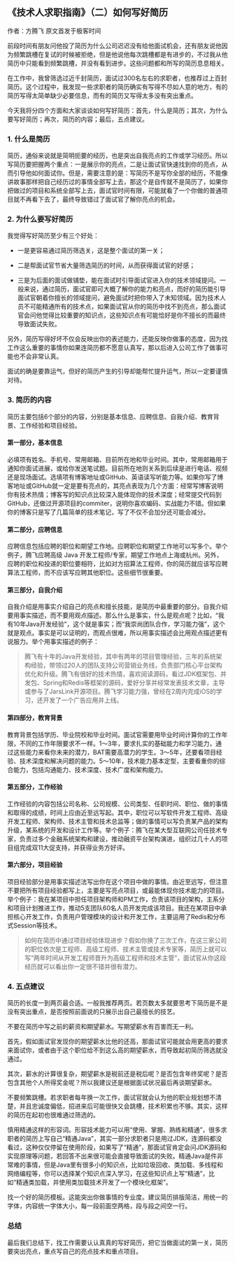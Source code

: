 ## 《技术人求职指南》（二）如何写好简历

作者：方腾飞  原文首发于极客时间

前段时间有朋友问他投了简历为什么公司迟迟没有给他面试机会，还有朋友说他因为频繁跳槽在复试的时候被拒绝，但是他说他每次跳槽都是有进步的，不过我从他简历中只能看到频繁跳槽，并没有看到进步。这些问题都和所写的简历息息相关。

在工作中，我曾筛选过近千封简历，面试过300名左右的求职者，也推荐过上百封简历。这个过程中，我发现一些求职者的简历确实有写得不尽如人意的地方，有的简历写得太简单缺少必要信息，而有的简历又写得太多没有突出重点。

今天我将分四个方面和大家谈谈如何写好简历：首先，什么是简历；其次，为什么要写好简历；再次，简历的内容；最后，五点建议。


### 1. 什么是简历

简历，通俗来说就是简明扼要的经历，也是突出自我亮点的工作或学习经历。所以写简历要把握两个重点：一是展示你的亮点，二是让面试官快速找到你的亮点，从而引导他如何面试你。但是，需要注意的是：写简历不是写你全部的经历，不能像讲故事那样把自己经历过的事情全部写上去，那这个是自传就不是简历了，如果你把做过的项目和系统全部写上去，面试官时间有限，可能就看了一个你做的普通项目就不再看下去了，最终导致错过了面试官了解你亮点的机会。

### 2. 为什么要写好简历

我觉得写好简历至少有三个好处：

- 一是更容易通过简历筛选关，这是整个面试的第一关；

- 二是帮面试官节省大量筛选简历的时间，从而获得面试官的好感；

- 三是为后面的面试做铺垫，能在面试时引导面试官进入你的技术领域提问。一般来说，通过简历，面试官即可大概了解你的能力和亮点，而好的简历能引导面试官朝着你擅长的领域提问，避免面试时把你带入了未知领域。因为技术人员不可能精通所有的技术点，如果面试官从你的简历中找不到亮点，那么面试官会问他觉得比较重要的知识点，这些知识点有可能恰好是你不擅长的而最终导致面试失败。

另外，简历写得好坏不仅会反映出你的表述能力，还能反映你做事的态度，因为找工作这么重要的事情你如果连简历都不愿意认真写，那以后进入公司工作了做事可能也不会非常认真。

面试的确是要靠运气，但好的简历产生的引导却能帮忙提升运气，所以一定要谨慎对待。

### 3. 简历的内容

简历主要包括6个部分的内容，分别是基本信息、应聘信息、自我介绍、教育背景、工作经验和项目经验。

#### 第一部分，基本信息

 必填项有姓名、手机号、常用邮箱、目前所在地和毕业时间。其中，常用邮箱用于通知你面试进展，或给你发送笔试题。目前所在地则关系到后续是进行电话、视频还是现场面试。选填项有博客地址或GitHub、英语读写听能力等。如果你写了博客地址或GitHub就一定是要有亮点的，其亮点表现为几个方面：经常写博客说明你有技术热情；博客写的知识点比较深入能体现你的技术深度；经常提交代码到GitHub，还做过开源项目的commiter，说明你喜欢编码、实战能力不错。但如果你的博客只是写了几篇简单的技术笔记，写了不仅不会加分还可能会减分。

#### 第二部分，应聘信息

 应聘信息包括应聘的职位和期望工作地。应聘职位和期望工作地可以写多个。举个例子，腾飞应聘高级 Java 开发工程师/专家，期望工作地点上海或杭州。另外，应聘的职位和投递的职位要相符，比如对方招算法工程师，你的简历就应该写应聘算法工程师，而不应该写应聘其他职位。这些细节很重要。

#### 第三部分，自我介绍

 自我介绍是用事实介绍自己的亮点和擅长技能，是简历中最重要的部分。自我介绍要用事实描述，而不要用观点描述。那么什么是事实，什么是观点呢？比如，“我有10年Java开发经验”，这个就是事实；而“我崇尚团队合作，学习能力强”，这个就是观点。事实是可以证明的，而观点很难，所以用事实描述会比用观点描述更有说服力。举个用事实描述的例子：

 >腾飞有十年的Java开发经验，其中有两年的项目管理经验，三年的系统架构经验，带领过20人的团队支持公司营销业务线，负责部门核心平台架构优化和升级。腾飞有很好的技术热情，喜欢阅读源码，看过JDK框架包、并发包、Spring和Redis等框架的源码，爱好分享并经常发表技术文章，主导或参与了JarsLink开源项目。腾飞学习能力强，曾经在2周内完成iOS的学习，还开发了一个广告应用并上线。

#### 第四部分，教育背景

 教育背景包括学历、毕业院校和毕业时间。面试官需要用毕业时间计算你的工作年限，不同的工作年限要求不一样。1～3年，要求扎实的基础能力和学习能力，通过这些能力来看你未来的潜力，BAT需要高潜力的学生。3～5年，还要看项目经验、技术深度和解决问题的能力。5～10年，技术能力基本定型，主要看重你的综合能力，包括沟通能力、技术深度、技术广度和架构能力。

#### 第五部分，工作经验

 工作经验的内容包括公司名称、公司规模、公司类型、任职时间、职位、做的事情和取得的成绩，时间上应由近至远写起。其中，职位可以写软件开发工程师、高级开发工程师、架构师、技术主管和技术总监等；做的事情可以写负责某产品的架构升级，某系统的开发和设计工作等。举个例子：腾飞在某大型互联网公司任技术专家，负责过多个金融系统架构和建设，推动融资平台架构演进，组织过几十人的项目组完成双11大促支持，并获得业务方好评。 

#### 第六部分，项目经验

 项目经验部分是用事实描述法写出你在这个项目中做的事情。由近至远写，但注意不要把所有项目经验都写上，主要是写亮点项目，或最能体现你技术能力的项目。举个例子：我在某项目中担任项目架构师和PM工作，负责该项目的架构，主系分和项目计划推进工作，推动5支团队60名人员开发完成该项目。我还在某项目中承担核心开发工作，负责用户管理模块的设计和开发工作，主要运用了Redis和分布式Session等技术。

> 如何在简历中通过项目经验体现进步？假如你换了三次工作，在这三家公司的职位依次是工程师、高级工程师、技术主管或技术专家等，简历上就可以写“两年时间从开发工程师晋升为高级工程师和技术主管”，面试官从你这段经历就可以看出你一定很不错并很有潜力。 

### 4. 五点建议

简历的长度一到两页最合适。一般我推荐两页。若页数太多就要思考下简历是不是没有突出重点，是否按照前面说的只展示出自己最擅长的技艺。

不要在简历中写之前的薪资和期望薪水。写期望薪水有百害而无一利。

首先，假如面试官发现你的期望薪水比他的还高，那面试官可能就会用更高的要求来面试你，或者由于这个职位给不到这么高的期望薪水，而导致起初简历筛选就没通过。

其次，薪水的计算很复杂，期望薪水是税前还是税后呢？是否包含年终奖呢？是否包含其他个人所得奖金呢？所以我建议还是根据面试状况最后再谈期望薪水。

不要频繁跳槽。若求职者每年换一次工作，面试官就会认为他的职业规划想不清楚，并且忠诚度偏低，招进来后可能很快又会跳槽，技术积累也不够。其实，这样的简历在起初也很难通过筛选的。

慎用精通这样的形容词。形容技术能力可以用“使用、掌握、熟练和精通”，很多求职者的简历上写自己“精通Java”，其实一部分求职者只是用过JDK，连源码都没看过，这种仅仅停留在使用阶段，如果写了“精通”，那面试官肯定会问JDK源码和实现原理等问题，若回答不出来很可能会直接导致面试的失败。精通Java是件非常难的事情，但是Java里有很多小的知识点，比如垃圾回收、类加载、多线程和网络编程等，你可以选择某个知识点深入学习，在这些知识点上写“精通”，比如“精通类加载，并使用类加载技术开发了一个模块化框架”。

找一个好的简历模板。这能突出你做事情的专业度。建议简历排版简洁，用统一的字体，内容统一字体大小，每一段前面空两格，段与段之间空一行。

### 总结

最后我们总结下，找工作需要认认真真的写好简历，把它当做面试的第一关，简历要突出亮点，重点写自己的亮点技术和重点项目。